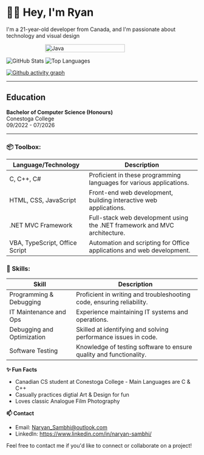 **👋🏼 Hey, I'm Ryan**
=================================================================================================

I'm a 21-year-old developer from Canada, and I'm passionate about technology and visual design

<div style="display: flex; justify-content: center; align-items: center; gap: 20px; flex-wrap: nowrap;">
  <img src="https://i.pinimg.com/originals/d3/60/f1/d360f1827f7996e9e0a3ccb6f584c848.gif" 
       alt="Java" 
       style="width:70%; max-width:300px; height:auto;" />
</div>

![GitHub Stats](https://github-readme-stats.vercel.app/api?username=NaryanSambhi&show_icons=true&theme=radical)
![Top Languages](https://github-readme-stats.vercel.app/api/top-langs/?username=NaryanSambhi&layout=compact&theme=dark)

[![Github activity graph](https://github-readme-activity-graph.vercel.app/graph?username=NaryanSambhi&theme=merko)](https://github.com/NaryanSambhi/github-readme-activity-graph)
  
---

## Education
**Bachelor of Computer Science (Honours)**  
Conestoga College  
09/2022 - 07/2026

---

### 📦 Toolbox:
| Language/Technology | Description                                                                 |
|---------------------|-----------------------------------------------------------------------------|
| C, C++, C#          | Proficient in these programming languages for various applications.         |
| HTML, CSS, JavaScript | Front-end web development, building interactive web applications.          |
| .NET MVC Framework   | Full-stack web development using the .NET framework and MVC architecture.   |
| VBA, TypeScript, Office Script | Automation and scripting for Office applications and web development. |

### 🔧 Skills:
| Skill                    | Description                                                           |
|--------------------------|-----------------------------------------------------------------------|
| Programming & Debugging   | Proficient in writing and troubleshooting code, ensuring reliability. |
| IT Maintenance and Ops    | Experience maintaining IT systems and operations.                    |
| Debugging and Optimization | Skilled at identifying and solving performance issues in code.       |
| Software Testing          | Knowledge of testing software to ensure quality and functionality.    |



**✨ Fun Facts**  
- Canadian CS student at Conestoga College - Main Languages are C & C++
- Casually practices digtial Art & Design for fun
- Loves classic Analogue Film Photography

**📫 Contact**  
  - Email: Naryan_Sambhi@outlook.com  
  - LinkedIn: https://www.linkedin.com/in/naryan-sambhi/

Feel free to contact me if you'd like to connect or collaborate on a project!

